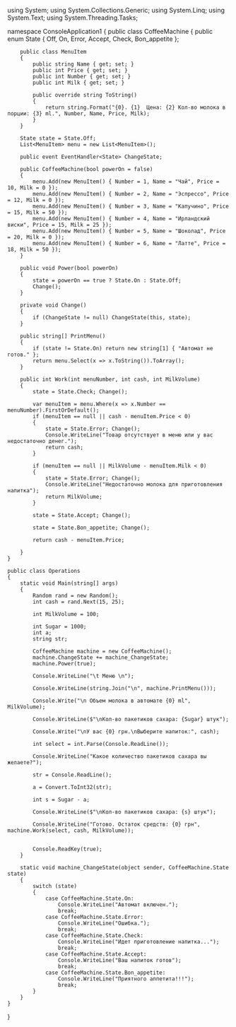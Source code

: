 
using System;
using System.Collections.Generic;
using System.Linq;
using System.Text;
using System.Threading.Tasks;

namespace ConsoleApplication1
{
    public class CoffeeMachine
    {
        public enum State { Off, On, Error, Accept, Check, Bon_appetite };

        public class MenuItem
        {
            public string Name { get; set; }
            public int Price { get; set; }
            public int Number { get; set; }
            public int Milk { get; set; }

            public override string ToString()
            {
                return string.Format("{0}. {1}  Цена: {2} Кол-во молока в порции: {3} ml.", Number, Name, Price, Milk);
            }
        }

        State state = State.Off;
        List<MenuItem> menu = new List<MenuItem>();

        public event EventHandler<State> ChangeState;

        public CoffeeMachine(bool powerOn = false)
        {
            menu.Add(new MenuItem() { Number = 1, Name = "Чай", Price = 10, Milk = 0 });
            menu.Add(new MenuItem() { Number = 2, Name = "Эспрессо", Price = 12, Milk = 0 });
            menu.Add(new MenuItem() { Number = 3, Name = "Капучино", Price = 15, Milk = 50 });
            menu.Add(new MenuItem() { Number = 4, Name = "Ирландский виски", Price = 15, Milk = 25 });
            menu.Add(new MenuItem() { Number = 5, Name = "Шоколад", Price = 20, Milk = 0 });
            menu.Add(new MenuItem() { Number = 6, Name = "Латте", Price = 18, Milk = 50 });
        }

        public void Power(bool powerOn)
        {
            state = powerOn == true ? State.On : State.Off;
            Change();
        }

        private void Change()
        {
            if (ChangeState != null) ChangeState(this, state);
        }

        public string[] PrintMenu()
        {
            if (state != State.On) return new string[1] { "Автомат не готов." };
            return menu.Select(x => x.ToString()).ToArray();
        }

        public int Work(int menuNumber, int cash, int MilkVolume)
        {
            state = State.Check; Change();

            var menuItem = menu.Where(x => x.Number == menuNumber).FirstOrDefault();
            if (menuItem == null || cash - menuItem.Price < 0)
            {
                state = State.Error; Change();
                Console.WriteLine("Товар отсутствует в меню или у вас недостаточно денег.");
                return cash;
            }

            if (menuItem == null || MilkVolume - menuItem.Milk < 0)
            {
                state = State.Error; Change();
                Console.WriteLine("Недостаточно молока для приготовления напитка");
                return MilkVolume;
            }

            state = State.Accept; Change();

            state = State.Bon_appetite; Change();

            return cash - menuItem.Price;

        }
    }
        
    public class Operations
    {
        static void Main(string[] args)
        {
            Random rand = new Random();
            int cash = rand.Next(15, 25);

            int MilkVolume = 100;

            int Sugar = 1000;
            int a;
            string str;

            CoffeeMachine machine = new CoffeeMachine();
            machine.ChangeState += machine_ChangeState;
            machine.Power(true);

            Console.WriteLine("\t Меню \n");

            Console.WriteLine(string.Join("\n", machine.PrintMenu()));

            Console.Write("\n Объем молока в автомате {0} ml", MilkVolume);

            Console.WriteLine($"\nКол-во пакетиков сахара: {Sugar} штук");

            Console.Write("\nУ вас {0} грн.\nВыберите напиток:", cash);
          
            int select = int.Parse(Console.ReadLine());

            Console.WriteLine("Какое количество пакетиков сахара вы желаете?");

            str = Console.ReadLine();

            a = Convert.ToInt32(str);

            int s = Sugar - a;

            Console.WriteLine($"\nКол-во пакетиков сахара: {s} штук");

            Console.WriteLine("Готово. Остаток средств: {0} грн", machine.Work(select, cash, MilkVolume));


            Console.ReadKey(true);
        }

        static void machine_ChangeState(object sender, CoffeeMachine.State state)
        {
            switch (state)
            {
                case CoffeeMachine.State.On:
                    Console.WriteLine("Автомат включен.");
                    break;
                case CoffeeMachine.State.Error:
                    Console.WriteLine("Ошибка.");
                    break;
                case CoffeeMachine.State.Check:
                    Console.WriteLine("Идет приготовление напитка...");
                    break;
                case CoffeeMachine.State.Accept:
                    Console.WriteLine("Ваш напиток готов");
                    break;
                case CoffeeMachine.State.Bon_appetite:
                    Console.WriteLine("Приятного аппетита!!!");
                    break;
            }
        }
    }
}

